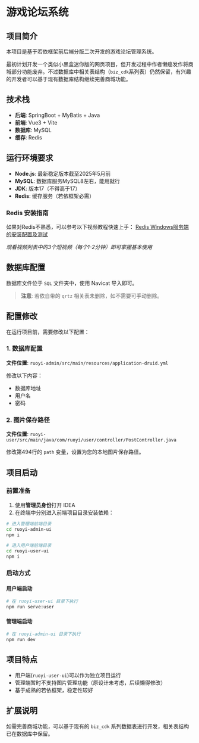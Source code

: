 # 游戏论坛系统

## 项目简介

本项目是基于若依框架前后端分版二次开发的游戏论坛管理系统。

最初计划开发一个类似小黑盒迷你版的网页项目，但开发过程中作者懒癌发作将商城部分功能废弃。不过数据库中相关表结构（`biz_cdk`系列表）仍然保留，有兴趣的开发者可以基于现有数据库结构继续完善商城功能。

## 技术栈

- **后端**: SpringBoot + MyBatis + Java
- **前端**: Vue3 + Vite
- **数据库**: MySQL
- **缓存**: Redis

## 运行环境要求

- **Node.js**: 最新稳定版本截至2025年5月前
- **MySQL**: 数据库服务MySQL8左右，能用就行
- **JDK**: 版本17（不得高于17）
- **Redis**: 缓存服务（若依框架必需）

### Redis 安装指南

如果对Redis不熟悉，可以参考以下视频教程快速上手： [Redis Windows服务端的安装配置及测试](https://www.bilibili.com/video/BV1Z5411y7sC/?share_source=copy_web&vd_source=a1706ffb383303429274dfc19fc58b2a)

*观看视频列表中的3个短视频（每个1-2分钟）即可掌握基本使用*

## 数据库配置

数据库文件位于 `SQL` 文件夹中，使用 Navicat 导入即可。

> **注意**: 若依自带的 `qrtz` 相关表未删除，如不需要可手动删除。

## 配置修改

在运行项目前，需要修改以下配置：

### 1. 数据库配置

**文件位置**: `ruoyi-admin/src/main/resources/application-druid.yml`

修改以下内容：

- 数据库地址
- 用户名
- 密码

### 2. 图片保存路径

**文件位置**: `ruoyi-user/src/main/java/com/ruoyi/user/controller/PostController.java`

修改第494行的 `path` 变量，设置为您的本地图片保存路径。

## 项目启动

### 前置准备

1. 使用**管理员身份**打开 IDEA
2. 在终端中分别进入前端项目目录安装依赖：

```bash
# 进入管理端前端目录
cd ruoyi-admin-ui
npm i

# 进入用户端前端目录  
cd ruoyi-user-ui
npm i
```

### 启动方式

#### 用户端启动

```bash
# 在 ruoyi-user-ui 目录下执行
npm run serve:user
```

#### 管理端启动

```bash
# 在 ruoyi-admin-ui 目录下执行
npm run dev
```

## 项目特点

- 用户端(`ruoyi-user-ui`)可以作为独立项目运行
- 管理端暂时不支持图片管理功能（原设计未考虑，后续懒得修改）
- 基于成熟的若依框架，稳定性较好

## 扩展说明

如需完善商城功能，可以基于现有的 `biz_cdk` 系列数据表进行开发，相关表结构已在数据库中保留。
